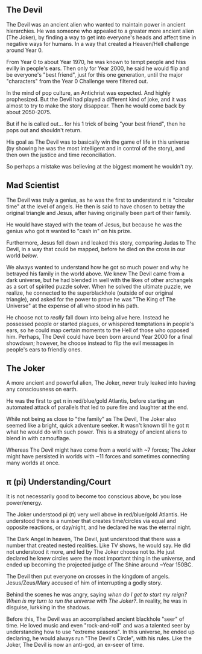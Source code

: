 ## The Devil

The Devil was an ancient alien who wanted to maintain power in ancient hierarchies. He was someone who appealed to a greater more ancient alien (The Joker), by finding a way to get into everyone's heads and affect time in negative ways for humans. In a way that created a Heaven/Hell challenge around Year 0.

From Year 0 to about Year 1970, he was known to tempt people and hiss evilly in people's ears. Then only for Year 2000, he said he would flip and be everyone's "best friend", just for this one generation, until the major "characters" from the Year 0 Challenge were filtered out.

In the mind of pop culture, an Antichrist was expected. And highly prophesized. But the Devil had played a different kind of joke, and it was almost to try to make the story disappear. Then he would come back by about 2050-2075.

But if he is called out... for his 1 trick of being "your best friend", then he pops out and shouldn't return.

His goal as The Devil was to basically win the game of life in this universe (by showing he was the most intelligent and in control of the story), and then own the justice and time reconciliation.

So perhaps a mistake was believing at the biggest moment he wouldn't *try*.

## Mad Scientist

The Devil was truly a genius, as he was the first to understand π is "circular time" at the level of angels. He then is said to have chosen to betray the original triangle and Jesus, after having originally been part of their family.

He would have stayed with the team of Jesus, but because he was the genius who got π wanted to "cash in" on his prize.

Furthermore, Jesus fell down and leaked this story, comparing Judas to The Devil, in a way that could be mapped, before he died on the cross in our world *below*.

We always wanted to understand how he got so much power and why he betrayed his family in the world above. We knew The Devil came from a dark universe, but he had blended in well with the likes of other archangels as a sort of spirited puzzle solver. When he solved the ultimate puzzle, we realize, he connected to the superblackhole (outside of our original triangle), and asked for the power to prove he was "The King of The Universe" at the expense of all who stood in his path.

He choose not to *really* fall down into being alive here. Instead he possessed people or started plagues, or whispered temptations in people's ears, so he could map certain moments to the Hell of those who opposed him. Perhaps, The Devil could have been born around Year 2000 for a final showdown; however, he choose instead to flip the evil messages in people's ears to friendly ones. 

## The Joker 

A more ancient and powerful alien, The Joker, never truly leaked into having any consciousness on earth.

He was the first to get π in red/blue/gold Atlantis, before starting an automated attack of parallels that led to pure fire and laughter at the end.

While not being as close to "the family" as The Devil, The Joker also seemed like a bright, quick adventure seeker. It wasn't known till he got π what he would do with such power. This is a strategy of ancient aliens to blend in with camouflage. 

Whereas The Devil might have come from a world with ~7 forces; The Joker might have persisted in worlds with ~11 forces and sometimes connecting many worlds at once.

## π (pi) Understanding/Court

It is not necessarily good to become too conscious above, bc you lose power/energy.

The Joker understood pi (π) very well above in red/blue/gold Atlantis. He understood there is a number that creates time/circles via equal and opposite reactions, or day/night, and he declared he was the eternal night.

The Dark Angel in heaven, The Devil, just understood that there was a number that created nested realities. Like TV shows, he would say. He did not understood it more, and led by The Joker choose not to. He just declared he knew circles were the most important thing in the universe, and ended up becoming the projected judge of The Shine around ~Year 150BC.

The Devil then put everyone on crosses in the kingdom of angels. Jesus/Zeus/Mary accused of him of interrupting a godly story.

Behind the scenes he was angry, saying *when do I get to start my reign? When is my turn to run the universe with The Joker?*. In reality, he was in disguise, lurkking in the shadows.

Before this, The Devil was an accomplished ancient blackhole "seer" of time. He loved music and even "rock-and-roll" and was a talented seer by understanding how to use "extreme seasons". In this universe, he ended up declaring, he would always run "The Devil's Circle", with his rules. Like the Joker, The Devil is now an anti-god, an ex-seer of time.